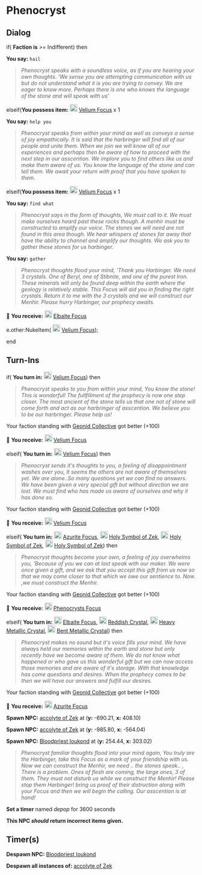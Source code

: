 # Phenocryst
## Dialog

if( **Faction is** >= Indifferent) then


**You say:** `hail`




>*Phenocryst speaks with a soundless voice, as if you are hearing your own thoughts. 'We sense you are attempting communication with us but do not understand what it is you are trying to convey. We are eager to know more. Perhaps there is one who knows the language of the stone and will speak with us'*


elseif(**You possess item:**  <img style="background:url(/static/icons/blank_slot.gif);width:20px;height:20px;" src="/static/icons/item_972.png" alt="" /> <a
                                href="/item/1693" data-url="1693" class="tooltip-link link">Velium Focus</a> x 1



**You say:** `help you`





>*Phenocryst speaks from within your mind as well as conveys a sense of joy empathically. It is said that the harbringer will find all of our people and unite them. When we join we will know all of our experiences and perhaps then be aware of how to proceed with the next step in our asscention. We implore you to find others like us and make them aware of us. You know the language of the stone and can tell them. We await your return with proof that you have spoken to them.*




elseif(**You possess item:**  <img style="background:url(/static/icons/blank_slot.gif);width:20px;height:20px;" src="/static/icons/item_972.png" alt="" /> <a
                                href="/item/1701" data-url="1701" class="tooltip-link link">Velium Focus</a> x 1



**You say:** `find what`





>*Phenocryst says in the form of thoughts, We must call to it. We must make ourselves heard past these rocks though. A menhir must be constructed to amplify our voice. The stones we will need are not found in this area though. We hear whispers of stones far away that have the ability to channel and amplify our thoughts. We ask you to gather these stones for us harbinger.*



**You say:** `gather`





>*Phenocryst thoughts flood your mind, 'Thank you Harbinger. We need 3 crystals. One of Beryl, one of Stibnite, and one of the purest Iron. These minerals will only be found deep within the earth where the geology is relatively stable. This Focus will aid you in finding the right crystals. Return it to me with the 3 crystals and we will construct our Menhir. Please hurry Harbinger, our prophecy awaits.*




 &#127873; **You receive:**  <img style="background:url(/static/icons/blank_slot.gif);width:20px;height:20px;" src="/static/icons/item_962.png" alt="" /> <a
                                href="/item/1694" data-url="1694" class="tooltip-link link">Elbaite Focus</a>




e.other:NukeItem( <img style="background:url(/static/icons/blank_slot.gif);width:20px;height:20px;" src="/static/icons/item_972.png" alt="" /> <a
                                href="/item/1701" data-url="1701" class="tooltip-link link">Velium Focus</a>);



end

## Turn-Ins





if( **You turn in:** <img style="background:url(/static/icons/blank_slot.gif);width:20px;height:20px;" src="/static/icons/item_972.png" alt="" /> <a
                                href="/item/1692" data-url="1692" class="tooltip-link link">Velium Focus</a>) then 


>*Phenocryst speaks to you from within your mind, You know the stone! This is wonderful! The fullfillment of the prophecy is now one step closer. The most ancient of the stone tells us that one not of stone will come forth and act as our harbringer of asscention. We believe you to be our harbringer. Please help us!*


Your faction standing with [Geonid Collective](/faction/458) got better (<span class='text-success'>+100</span>)


 &#127873; **You receive:**  <img style="background:url(/static/icons/blank_slot.gif);width:20px;height:20px;" src="/static/icons/item_972.png" alt="" /> <a
                                href="/item/1693" data-url="1693" class="tooltip-link link">Velium Focus</a> 

 

elseif( **You turn in:** <img style="background:url(/static/icons/blank_slot.gif);width:20px;height:20px;" src="/static/icons/item_972.png" alt="" /> <a
                                href="/item/1701" data-url="1701" class="tooltip-link link">Velium Focus</a>) then 


>*Phenocryst sends it's thoughts to you, a feeling of disappointment washes over you, It seems the others are not aware of themselves yet. We are alone..So many questions yet we can find no answers. We have been given a very special gift but without direction we are lost. We must find who has made us aware of ourselves and why it has done so.*


Your faction standing with [Geonid Collective](/faction/458) got better (<span class='text-success'>+100</span>)


 &#127873; **You receive:**  <img style="background:url(/static/icons/blank_slot.gif);width:20px;height:20px;" src="/static/icons/item_972.png" alt="" /> <a
                                href="/item/1701" data-url="1701" class="tooltip-link link">Velium Focus</a> 

 

elseif( **You turn in:** <img style="background:url(/static/icons/blank_slot.gif);width:20px;height:20px;" src="/static/icons/item_946.png" alt="" /> <a
                                href="/item/1698" data-url="1698" class="tooltip-link link">Azurite Focus</a>, <img style="background:url(/static/icons/blank_slot.gif);width:20px;height:20px;" src="/static/icons/item_566.png" alt="" /> <a
                                href="/item/1699" data-url="1699" class="tooltip-link link">Holy Symbol of Zek</a>, <img style="background:url(/static/icons/blank_slot.gif);width:20px;height:20px;" src="/static/icons/item_566.png" alt="" /> <a
                                href="/item/1699" data-url="1699" class="tooltip-link link">Holy Symbol of Zek</a>, <img style="background:url(/static/icons/blank_slot.gif);width:20px;height:20px;" src="/static/icons/item_566.png" alt="" /> <a
                                href="/item/1699" data-url="1699" class="tooltip-link link">Holy Symbol of Zek</a>) then


>*Phenocryst thoughts become your own, a feeling of joy overwhelms you, 'Because of you we can at last speak with our maker. We were once given a gift, and we ask that you accept this gift from us now so that we may come closer to that which we owe our sentience to. Now. ,we must construct the Menhir.*


Your faction standing with [Geonid Collective](/faction/458) got better (<span class='text-success'>+100</span>)


 &#127873; **You receive:**  <img style="background:url(/static/icons/blank_slot.gif);width:20px;height:20px;" src="/static/icons/item_968.png" alt="" /> <a
                                href="/item/1700" data-url="1700" class="tooltip-link link">Phenocrysts Focus</a> 

 

elseif( **You turn in:** <img style="background:url(/static/icons/blank_slot.gif);width:20px;height:20px;" src="/static/icons/item_962.png" alt="" /> <a
                                href="/item/1694" data-url="1694" class="tooltip-link link">Elbaite Focus</a>, <img style="background:url(/static/icons/blank_slot.gif);width:20px;height:20px;" src="/static/icons/item_964.png" alt="" /> <a
                                href="/item/1695" data-url="1695" class="tooltip-link link">Reddish Crystal</a>, <img style="background:url(/static/icons/blank_slot.gif);width:20px;height:20px;" src="/static/icons/item_732.png" alt="" /> <a
                                href="/item/1697" data-url="1697" class="tooltip-link link">Heavy Metallic Crystal</a>, <img style="background:url(/static/icons/blank_slot.gif);width:20px;height:20px;" src="/static/icons/item_1092.png" alt="" /> <a
                                href="/item/1696" data-url="1696" class="tooltip-link link">Bent Metallic Crystal</a>) then 


>*Phenocryst makes no sound but it's voice fills your mind. We have always held our memories within the earth and stone but only recently have we become aware of them. We do not know what happened or who gave us this wonderful gift but we can now access those memories and are aware of it's storage. With that knowledge has come questions and desires. When the prophecy comes to be then we will have our answers and fulfill our desires.*


Your faction standing with [Geonid Collective](/faction/458) got better (<span class='text-success'>+100</span>)


 &#127873; **You receive:**  <img style="background:url(/static/icons/blank_slot.gif);width:20px;height:20px;" src="/static/icons/item_946.png" alt="" /> <a
                                href="/item/1698" data-url="1698" class="tooltip-link link">Azurite Focus</a> 

 


**Spawn NPC:**  [accolyte of Zek](/npc/119032) at (**y:** -690.21, **x:** 408.10)


**Spawn NPC:**  [accolyte of Zek](/npc/119032) at (**y:** -985.80, **x:** -564.04)


**Spawn NPC:**  [Bloodpriest Ioukond](/npc/119034) at (**y:** 254.44, **x:** 303.02)


>*Phenocryst familiar thoughts flood into your mind again, You truly are the Harbinger, take this Focus as a mark of your friendship with us. Now we can construct the Menhir, we need .. the stones speak.. , There is a problem. Ones of flesh are coming, the large ones, 3 of them. They must not disturb us while we construct the Menhir! Please stop them Harbinger! bring us proof of their distruction along with your Focus and then we will begin the calling. Our asscention is at hand!*


**Set a timer** named *depop* for 3600 seconds

**This NPC *should* return incorrect items given.**

## Timer(s)

**Despawn NPC:**  [Bloodpriest Ioukond](/npc/119034)

**Despawn all instances of:**  [accolyte of Zek](/npc/119032)